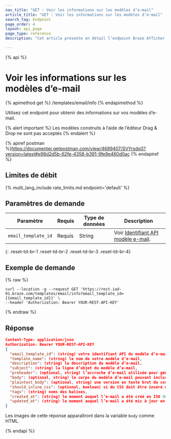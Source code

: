 ```yaml
---
nav_title: "GET : Voir les informations sur les modèles d’e-mail"
article_title: "GET : Voir les informations sur les modèles d’e-mail"
search_tag: Endpoint
page_order: 4
layout: api_page
page_type: reference
description: "Cet article présente en détail l’endpoint Braze Afficher les modèles d’e-mail."

---
```

{% api %}
# Voir les informations sur les modèles d’e-mail
{% apimethod get %}
/templates/email/info
{% endapimethod %}

Utilisez cet endpoint pour obtenir des informations sur vos modèles d’e-mail.

{% alert important %}
Les modèles construits à l’aide de l’éditeur Drag & Drop ne sont pas acceptés
{% endalert %}

{% apiref postman %}https://documenter.getpostman.com/view/4689407/SVYrsdsG?version=latest#e98d2d5b-62fe-4358-b391-9fe9e460d0ac {% endapiref %}

## Limites de débit

{% multi_lang_include rate_limits.md endpoint='default' %}

## Paramètres de demande

| Paramètre | Requis | Type de données | Description |
|---|---|---|---|
| `email_template_id`  | Requis | String | Voir [Identifiant API modèle e-mail]({{site.baseurl}}/api/identifier_types/). |
{: .reset-td-br-1 .reset-td-br-2 .reset-td-br-3  .reset-td-br-4}

## Exemple de demande
{% raw %}
```
curl --location -g --request GET 'https://rest.iad-01.braze.com/templates/email/info?email_template_id={{email_template_id}}' \
--header 'Authorization: Bearer YOUR-REST-API-KEY'
```
{% endraw %}

## Réponse 

```json
Content-Type: application/json
Authorization: Bearer YOUR-REST-API-KEY
{
  "email_template_id": (string) votre identifiant API du modèle d’e-mail,
  "template_name": (string) le nom de votre modèle d’e-mail,
  "description": (string) la description du modèle d’e-mail,
  "subject": (string) la ligne d’objet du modèle d’e-mail,
  "preheader": (optional, string) l’accroche d’e-mail utilisée pour générer des aperçus chez certains clients.,
  "body": (optional, string) le corps du modèle d’e-mail pouvant inclure du HTML,
  "plaintext_body": (optional, string) une version en texte brut du corps du modèle d’e-mail,
  "should_inline_css": (optional, boolean) si du CSS doit être inséré dans le corps du modèle ; utilise par défaut la valeur d’insertion CSS du groupe d’apps,
  "tags": (string) noms des balises,
  "created_at": (string) le moment auquel l’e-mail a été créé en ISO 8601,
  "updated_at": (string) le moment auquel l’e-mail a été mis à jour en ISO 8601
}
```

Les images de cette réponse apparaîtront dans la variable `body` comme HTML.

{% endapi %}
